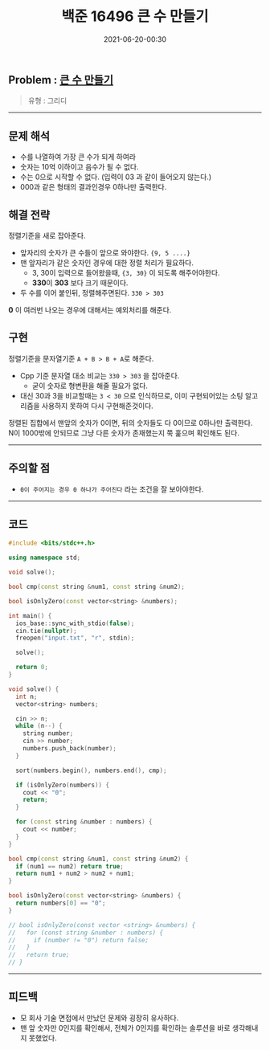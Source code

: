﻿---
title: 백준 16496 큰 수 만들기
date: 2021-06-20-00:30
categories:
- PS

tags:
- baekjoon
- PS
- Problem Solve
- Greedy
---

## Problem : [큰 수 만들기](https://www.acmicpc.net/problem/16496)
> 유형 : 그리디

---

## 문제 해석
- 수를 나열하여 가장 큰 수가 되게 하여라
- 숫자는 10억 이하이고 음수가 될 수 없다.
- 수는 0으로 시작할 수 없다. (입력이 03 과 같이 들어오지 않는다.)
- 000과 같은 형태의 결과인경우 0하나만 출력한다.

## 해결 전략

정렬기준을 새로 잡아준다.  
- 앞자리의 숫자가 큰 수들이 앞으로 와야한다. `{9, 5 ....}`
- 맨 앞자리가 같은 숫자인 경우에 대한 정렬 처리가 필요하다.
  - 3, 30이 입력으로 들어왔을때, `{3, 30}` 이 되도록 해주어야한다.
  - **330**이 **303** 보다 크기 때문이다.
- 두 수를 이어 붙인뒤, 정렬해주면된다. `330 > 303`

**0** 이 여러번 나오는 경우에 대해서는 예외처리를 해준다.

## 구현
정렬기준을 문자열기준 `A + B > B + A`로 해준다.  
- Cpp 기준 문자열 대소 비교는 `330 > 303` 을 잡아준다.
  - 굳이 숫자로 형변환을 해줄 필요가 없다.
- 대신 30과 3을 비교할때는 `3 < 30` 으로 인식하므로, 이미 구현되어있는 소팅 알고리즘을 사용하지 못하여 다시 구현해준것이다.

정렬된 집합에서 맨앞의 숫자가 0이면, 뒤의 숫자들도 다 0이므로 0하나만 출력한다.  
N이 1000밖에 안되므로 그냥 다른 숫자가 존재했는지 쭉 훑으며 확인해도 된다.  

---

## 주의할 점
- `0이 주어지는 경우 0 하나가 주어진다` 라는 조건을 잘 보아야한다.

---

## 코드

```c++
#include <bits/stdc++.h>

using namespace std;

void solve();

bool cmp(const string &num1, const string &num2);

bool isOnlyZero(const vector<string> &numbers);

int main() {
  ios_base::sync_with_stdio(false);
  cin.tie(nullptr);
  freopen("input.txt", "r", stdin);

  solve();

  return 0;
}

void solve() {
  int n;
  vector<string> numbers;

  cin >> n;
  while (n--) {
    string number;
    cin >> number;
    numbers.push_back(number);
  }

  sort(numbers.begin(), numbers.end(), cmp);

  if (isOnlyZero(numbers)) {
    cout << "0";
    return;
  }

  for (const string &number : numbers) {
    cout << number;
  }
}

bool cmp(const string &num1, const string &num2) {
  if (num1 == num2) return true;
  return num1 + num2 > num2 + num1;
}

bool isOnlyZero(const vector<string> &numbers) {
  return numbers[0] == "0";
}

// bool isOnlyZero(const vector <string> &numbers) {
//   for (const string &number : numbers) {
//     if (number != "0") return false;
//   }
//   return true;
// }
```


---

## 피드백
- 모 회사 기술 면접에서 만났던 문제와 굉장히 유사하다.
- 맨 앞 숫자만 0인지를 확인해서, 전체가 0인지를 확인하는 솔루션을 바로 생각해내지 못했었다.